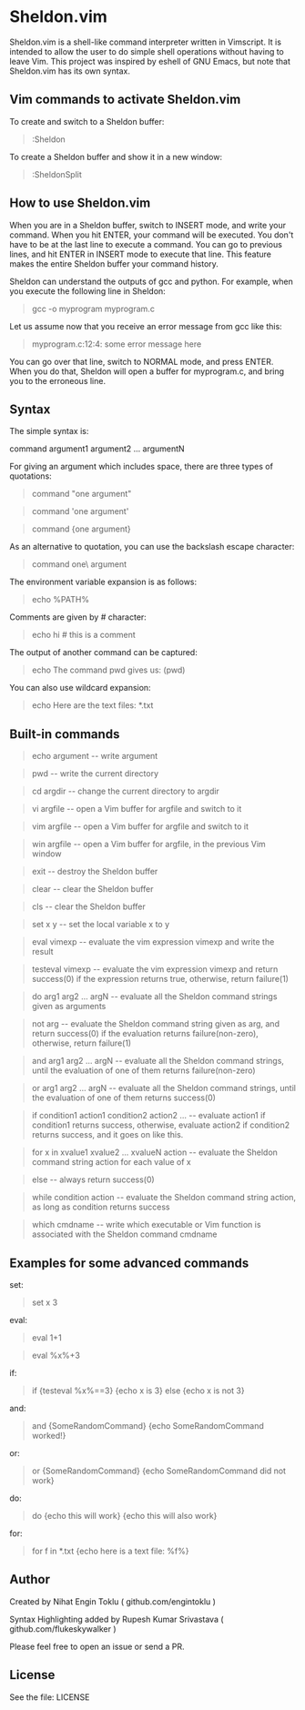 Sheldon.vim
===========

Sheldon.vim is a shell-like command interpreter written in Vimscript. It is intended to allow the user to do simple shell operations without having to leave Vim. This project was inspired by eshell of GNU Emacs, but note that Sheldon.vim has its own syntax.

Vim commands to activate Sheldon.vim
------------------------------------

To create and switch to a Sheldon buffer:

> :Sheldon

To create a Sheldon buffer and show it in a new window:

> :SheldonSplit

How to use Sheldon.vim
----------------------
When you are in a Sheldon buffer, switch to INSERT mode, and write your command. When you hit ENTER, your command will be executed. You don't have to be at the last line to execute a command. You can go to previous lines, and hit ENTER in INSERT mode to execute that line. This feature makes the entire Sheldon buffer your command history.

Sheldon can understand the outputs of gcc and python. For example, when you execute the following line in Sheldon:

> gcc -o myprogram myprogram.c

Let us assume now that you receive an error message from gcc like this:

> myprogram.c:12:4: some error message here

You can go over that line, switch to NORMAL mode, and press ENTER. When you do that, Sheldon will open a buffer for myprogram.c, and bring you to the erroneous line.

Syntax
------

The simple syntax is:

command argument1 argument2 ... argumentN

For giving an argument which includes space, there are three types of quotations:

> command "one argument"

> command 'one argument'

> command {one argument}

As an alternative to quotation, you can use the backslash escape character:

> command one\\ argument

The environment variable expansion is as follows:

> echo %PATH%

Comments are given by # character:

> echo hi # this is a comment

The output of another command can be captured:

> echo The command pwd gives us: (pwd)

You can also use wildcard expansion:

> echo Here are the text files: \*.txt

Built-in commands
----------------

> echo argument -- write argument

> pwd -- write the current directory

> cd argdir -- change the current directory to argdir

> vi argfile -- open a Vim buffer for argfile and switch to it

> vim argfile -- open a Vim buffer for argfile and switch to it

> win argfile -- open a Vim buffer for argfile, in the previous Vim window

> exit -- destroy the Sheldon buffer

> clear -- clear the Sheldon buffer

> cls -- clear the Sheldon buffer

> set x y -- set the local variable x to y

> eval vimexp -- evaluate the vim expression vimexp and write the result

> testeval vimexp -- evaluate the vim expression vimexp and return success(0) if the expression returns true, otherwise, return failure(1)

> do arg1 arg2 ... argN -- evaluate all the Sheldon command strings given as arguments

> not arg -- evaluate the Sheldon command string given as arg, and return success(0) if the evaluation returns failure(non-zero), otherwise, return failure(1)

> and arg1 arg2 ... argN -- evaluate all the Sheldon command strings, until the evaluation of one of them returns failure(non-zero)

> or arg1 arg2 ... argN -- evaluate all the Sheldon command strings, until the evaluation of one of them returns success(0)

> if condition1 action1 condition2 action2 ... -- evaluate action1 if condition1 returns success, otherwise, evaluate action2 if condition2 returns success, and it goes on like this.

> for x in xvalue1 xvalue2 ... xvalueN action -- evaluate the Sheldon command string action for each value of x

> else -- always return success(0)

> while condition action -- evaluate the Sheldon command string action, as long as condition returns success

> which cmdname -- write which executable or Vim function is associated with the Sheldon command cmdname

Examples for some advanced commands
-----------------------------------

set:

> set x 3

eval:

> eval 1+1

> eval %x%+3

if:

> if {testeval %x%==3} {echo x is 3} else {echo x is not 3}

and:

> and {SomeRandomCommand} {echo SomeRandomCommand worked!}

or:

> or {SomeRandomCommand} {echo SomeRandomCommand did not work}

do:

> do {echo this will work} {echo this will also work}

for:

> for f in \*.txt {echo here is a text file: %f%}

Author
------
Created by Nihat Engin Toklu ( github.com/engintoklu )

Syntax Highlighting added by Rupesh Kumar Srivastava ( github.com/flukeskywalker )

Please feel free to open an issue or send a PR.

License
-------
See the file: LICENSE

